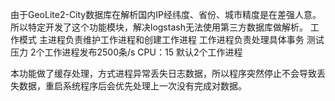 由于GeoLite2-City数据库在解析国内IP经纬度、省份、城市精度是在差强人意。
所以特定开发了这个功能模块，解决logstash无法使用第三方数据库做解析。
工作模式
主进程负责维护工作进程和创建工作进程
工作进程负责处理具体事务
测试压力
2个工作进程发布2500条/s
CPU：15
默认2个工作进程

本功能做了缓存处理，方式进程异常丢失日志数据，所以程序突然停止不会导致丢失数据，重启系统程序后会优先处理上一次没有完成对数据。
